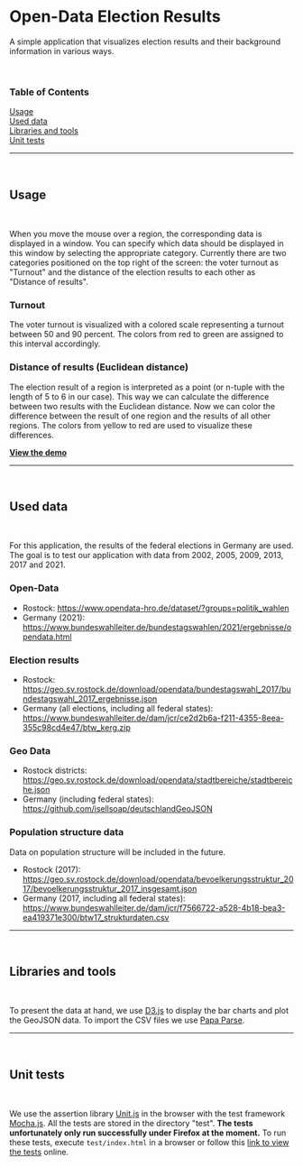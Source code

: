 # Open-Data Election Results
A simple application that visualizes election results and their background information in various ways.

<br />

### Table of Contents  
[Usage](#Usage)  
[Used data](#Data)  
[Libraries and tools](#Tools)  
[Unit tests](#Tests)  

---

<br />
<a name="Usage"></a>

## Usage
<br />

When you move the mouse over a region, the corresponding data is displayed in a window.
You can specify which data should be displayed in this window by selecting the appropriate category. Currently there are two categories positioned on the top right of the screen: the voter turnout as "Turnout" and the distance of the election results to each other as "Distance of results".

### Turnout
The voter turnout is visualized with a colored scale representing a turnout between 50 and 90 percent. The colors from red to green are assigned to this interval accordingly.

### Distance of results (Euclidean distance)
The election result of a region is interpreted as a point (or n-tuple with the length of 5 to 6 in our case). This way we can calculate the difference between two results with the Euclidean distance. Now we can color the difference between the result of one region and the results of all other regions. The colors from yellow to red are used to visualize these differences.

**[View the demo](https://w0lf3n.github.io/Open-Data-Election-Results/)**

---

<br />
<a name="Data"></a>

## Used data
<br />

For this application, the results of the federal elections in Germany are used.
The goal is to test our application with data from 2002, 2005, 2009, 2013, 2017 and 2021.

### Open-Data
* Rostock: https://www.opendata-hro.de/dataset/?groups=politik_wahlen
* Germany (2021): https://www.bundeswahlleiter.de/bundestagswahlen/2021/ergebnisse/opendata.html

### Election results
* Rostock: https://geo.sv.rostock.de/download/opendata/bundestagswahl_2017/bundestagswahl_2017_ergebnisse.json
* Germany (all elections, including all federal states): https://www.bundeswahlleiter.de/dam/jcr/ce2d2b6a-f211-4355-8eea-355c98cd4e47/btw_kerg.zip

### Geo Data
* Rostock districts: https://geo.sv.rostock.de/download/opendata/stadtbereiche/stadtbereiche.json
* Germany (including federal states): https://github.com/isellsoap/deutschlandGeoJSON

### Population structure data
Data on population structure will be included in the future.

* Rostock (2017): https://geo.sv.rostock.de/download/opendata/bevoelkerungsstruktur_2017/bevoelkerungsstruktur_2017_insgesamt.json
* Germany (2017, including all federal states): https://www.bundeswahlleiter.de/dam/jcr/f7566722-a528-4b18-bea3-ea419371e300/btw17_strukturdaten.csv

---

<br />
<a name="Tools"></a>

## Libraries and tools
<br />

To present the data at hand, we use [D3.js](https://d3js.org) to display the bar charts and plot the GeoJSON data. To import the CSV files we use [Papa Parse](https://www.papaparse.com/).

---

<br />
<a name="Tests"></a>

## Unit tests
<br />

We use the assertion library [Unit.js](https://unitjs.com/) in the browser with the test framework [Mocha.js](https://mochajs.org/).
All the tests are stored in the directory "test". **The tests unfortunately only run successfully under Firefox at the moment.** To run these tests, execute `test/index.html` in a browser or follow this [link to view the tests](https://w0lf3n.github.io/Open-Data-Election-Results/test/index.html) online.
